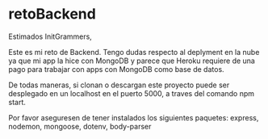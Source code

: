 # retoBackend

Estimados InitGrammers,

Este es mi reto de Backend. Tengo dudas respecto al deplyment en la nube ya que mi app la hice con MongoDB y parece que Heroku requiere de una pago para trabajar con apps con MongoDB como base de datos. 

De todas maneras, si clonan o descargan este proyecto puede ser desplegado en un localhost en el puerto 5000, a traves del comando npm start.

Por favor aseguresen de tener instalados los siguientes paquetes: express, nodemon, mongoose, dotenv, body-parser
